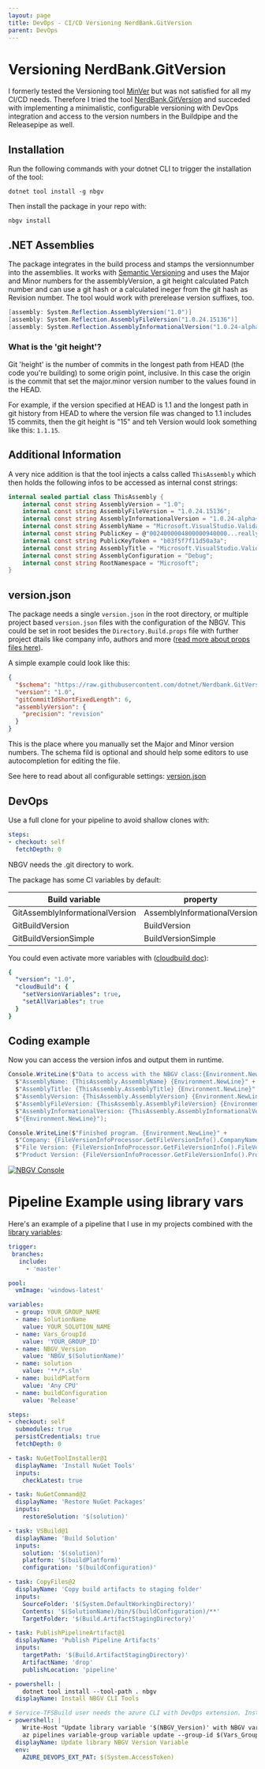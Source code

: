 ```yaml
---
layout: page
title: DevOps - CI/CD Versioning NerdBank.GitVersion
parent: DevOps
---
```


# Versioning NerdBank.GitVersion

I formerly tested the Versioning tool [MinVer](https://github.com/adamralph/minver) but was not satisfied for all my CI/CD needs. Therefore I tried the tool [NerdBank.GitVersion](https://github.com/dotnet/Nerdbank.GitVersioning) and succeded with implementing a minimalistic, configurable versioning with DevOps integration and access to the version numbers in the Buildpipe and the Releasepipe as well.


## Installation

Run the following commands with your dotnet CLI to trigger the installation of the tool:

```batch
dotnet tool install -g nbgv
```

Then install the package in your repo with:

```batch
nbgv install
```


## .NET Assemblies

The package integrates in the build process and stamps the versionnumber into the assemblies. It works with [Semantic Versioning](https://semver.org/spec/v2.0.0.html) and uses the Major and Minor numbers for the assemblyVersion, a git height calculated Patch number and can use a git hash or a calculated ineger from the git hash as Revision number. The tool would work with prerelease version suffixes, too.

```csharp
[assembly: System.Reflection.AssemblyVersion("1.0")]
[assembly: System.Reflection.AssemblyFileVersion("1.0.24.15136")]
[assembly: System.Reflection.AssemblyInformationalVersion("1.0.24-alpha+g9a7eb6c819")]
```


### What is the 'git height'?
Git 'height' is the number of commits in the longest path from HEAD (the code you're building) to some origin point, inclusive. In this case the origin is the commit that set the major.minor version number to the values found in the HEAD.

For example, if the version specified at HEAD is 1.1 and the longest path in git history from HEAD to where the version file was changed to 1.1 includes 15 commits, then the git height is "15" and teh Version would look something like this: `1.1.15`.


## Additional Information

A very nice addition is that the tool injects a calss called `ThisAssembly` which then holds the following infos to be accessed as internal const strings:

```csharp
internal sealed partial class ThisAssembly {
    internal const string AssemblyVersion = "1.0";
    internal const string AssemblyFileVersion = "1.0.24.15136";
    internal const string AssemblyInformationalVersion = "1.0.24-alpha+g9a7eb6c819";
    internal const string AssemblyName = "Microsoft.VisualStudio.Validation";
    internal const string PublicKey = @"0024000004800000940000...reallylongkey..2342394234982734928";
    internal const string PublicKeyToken = "b03f5f7f11d50a3a";
    internal const string AssemblyTitle = "Microsoft.VisualStudio.Validation";
    internal const string AssemblyConfiguration = "Debug";
    internal const string RootNamespace = "Microsoft";
}
```

## version.json

The package needs a single `version.json` in the root directory, or multiple project based `version.json` files with the configuration of the NBGV. This could be set in root besides the `Directory.Build.props` file with further project dtails like company info, authors and more ([read more about props files here](project-props-targets.md)).

A simple example could look like this:

```json
{
  "$schema": "https://raw.githubusercontent.com/dotnet/Nerdbank.GitVersioning/master/src/NerdBank.GitVersioning/version.schema.json",
  "version": "1.0",
  "gitCommitIdShortFixedLength": 6,
  "assemblyVersion": {
    "precision": "revision"
  }
}
```

This is the place where you manually set the Major and Minor version numbers. The schema fild is optional and should help some editors to use autocompletion for editing the file.

See here to read about all configurable settings: [version.json](https://github.com/dotnet/Nerdbank.GitVersioning/blob/main/doc/versionJson.md)


## DevOps

Use a full clone for your pipeline to avoid shallow clones with:

```yaml
steps:
- checkout: self
  fetchDepth: 0
```

NBGV needs the .git directory to work.

The package has some CI variables by default:

| Build variable                  | property                     | Sample value      |
| ------------------------------- | ---------------------------- | ----------------- |
| GitAssemblyInformationalVersion | AssemblyInformationalVersion | 1.3.1+g15e1898f47 |
| GitBuildVersion                 | BuildVersion                 | 1.3.1.57621       |
| GitBuildVersionSimple           | BuildVersionSimple           | 1.3.1             |

You could even activate more variables with ([cloudbuild doc](https://github.com/dotnet/Nerdbank.GitVersioning/blob/main/doc/cloudbuild.md)):

```yaml
{
  "version": "1.0",
  "cloudBuild": {
    "setVersionVariables": true,
    "setAllVariables": true
  }
}
```


## Coding example

Now you can access the version infos and output them in runtime. 

```csharp
Console.WriteLine($"Data to access with the NBGV class:{Environment.NewLine}" +
  $"AssemblyName: {ThisAssembly.AssemblyName} {Environment.NewLine}" +
  $"AssemblyTitle: {ThisAssembly.AssemblyTitle} {Environment.NewLine}" +
  $"AssemblyVersion: {ThisAssembly.AssemblyVersion} {Environment.NewLine}" +
  $"AssemblyFileVersion: {ThisAssembly.AssemblyFileVersion} {Environment.NewLine}" +
  $"AssemblyInformationalVersion: {ThisAssembly.AssemblyInformationalVersion} {Environment.NewLine}" +
  $"{Environment.NewLine}");

Console.WriteLine($"Finished program. {Environment.NewLine}" +
  $"Company: {FileVersionInfoProcessor.GetFileVersionInfo().CompanyName}, {Environment.NewLine}" +
  $"File Version: {FileVersionInfoProcessor.GetFileVersionInfo().FileVersion}, {Environment.NewLine}" +
  $"Product Version: {FileVersionInfoProcessor.GetFileVersionInfo().ProductVersion}, {Environment.NewLine}Bye bye all!!");
```

[![NBGV Console](/assets/images/articles/DevOps/DevOps_Nbgv_Console.png)](/assets/images/articles/DevOps/DevOps_Nbgv_Console.png)


# Pipeline Example using library vars

Here's an example of a pipeline that I use in my projects combined with the [library variables](/docs/DevOps/cicd-library-vars.md):

```yaml
trigger:
 branches:
   include:
     - 'master'

pool:
  vmImage: 'windows-latest'

variables:
  - group: YOUR_GROUP_NAME
  - name: SolutionName
    value: YOUR_SOLUTION_NAME
  - name: Vars_GroupId
    value: 'YOUR_GROUP_ID'
  - name: NBGV_Version
    value: 'NBGV_$(SolutionName)'
  - name: solution
    value: '**/*.sln'
  - name: buildPlatform
    value: 'Any CPU'
  - name: buildConfiguration
    value: 'Release'

steps:
- checkout: self
  submodules: true
  persistCredentials: true
  fetchDepth: 0

- task: NuGetToolInstaller@1
  displayName: 'Install NuGet Tools'
  inputs:
    checkLatest: true

- task: NuGetCommand@2
  displayName: 'Restore NuGet Packages'
  inputs:
    restoreSolution: '$(solution)'

- task: VSBuild@1
  displayName: 'Build Solution'
  inputs:
    solution: '$(solution)'
    platform: '$(buildPlatform)'
    configuration: '$(buildConfiguration)'

- task: CopyFiles@2
  displayName: 'Copy build artifacts to staging folder'
  inputs:
    SourceFolder: '$(System.DefaultWorkingDirectory)'
    Contents: '$(SolutionName)/bin/$(buildConfiguration)/**'
    TargetFolder: '$(Build.ArtifactStagingDirectory)'

- task: PublishPipelineArtifact@1
  displayName: 'Publish Pipeline Artifacts'
  inputs:
    targetPath: '$(Build.ArtifactStagingDirectory)'
    ArtifactName: 'drop'
    publishLocation: 'pipeline'

- powershell: |
    dotnet tool install --tool-path . nbgv
  displayName: Install NBGV CLI Tools

# Service-TFSBuild user needs the azure CLI with DevOps extension. Install with 'az extension add --name azure-devops'
- powershell: |
    Write-Host "Update library variable '$(NBGV_Version)' with NBGV var GitBuildVersion $(GitBuildVersion) ..."
    az pipelines variable-group variable update --group-id $(Vars_GroupId) --name $(NBGV_Version) --value "$(GitBuildVersion)"
  displayName: Update library NBGV Version Variable
  env:
    AZURE_DEVOPS_EXT_PAT: $(System.AccessToken)
```